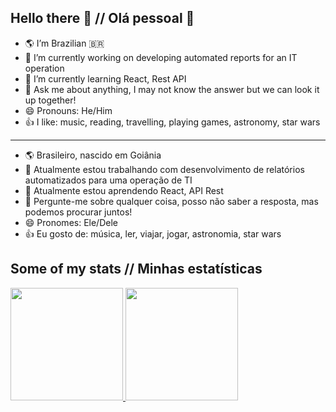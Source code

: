 ## Hello there 👋 // Olá pessoal 👋
 - 🌎 I’m Brazilian 🇧🇷
 - 🔭 I’m currently working on developing automated reports for an IT operation
 - 🌱 I’m currently learning React, Rest API
 - 💬 Ask me about anything, I may not know the answer but we can look it up together!
 - 😄 Pronouns: He/Him
 - 👍 I like: music, reading, travelling, playing games, astronomy, star wars
---
 - 🌎 Brasileiro, nascido em Goiânia
 - 🔭 Atualmente estou trabalhando com desenvolvimento de relatórios automatizados para uma operação de TI
 - 🌱 Atualmente estou aprendendo React, API Rest 
 - 💬 Pergunte-me sobre qualquer coisa, posso não saber a resposta, mas podemos procurar juntos!
 - 😄 Pronomes: Ele/Dele
 - 👍 Eu gosto de: música, ler, viajar, jogar, astronomia, star wars

## Some of my stats // Minhas estatísticas

<div>
  <a href="https://github.com/joaovpg">
  <img height="180em" src="https://github-readme-stats.vercel.app/api?username=joaovpg&show_icons=true&theme=default&include_all_commits=true&count_private=true" />
  <img height="180em" src="https://github-readme-stats.vercel.app/api/top-langs/?username=joaovpg&layout=compact&langs_count=16&theme=default" />
</div>

<!--
**JuaumMitty/JuaumMitty** is a ✨ _special_ ✨ repository because its `README.md` (this file) appears on your GitHub profile.

Here are some ideas to get you started:

- 🌎 I’m Brazilian 🇧🇷
- 🔭 I’m currently working on ITSM software support
- 🌱 I’m currently learning Vue.JS, Vuex, Rest API
- 👯 I’m looking to collaborate on ...
- 🤔 I’m looking for help with ...
- 💬 Ask me about anything, I may not know the answer but we can look it up together!
- 📫 How to reach me: ...
- 😄 Pronouns: He/Him
- 👍 I like: music, reading, travelling, space, playing games, star wars
- ⚡ Fun fact: ...


 - 🌎 Sou Brasileiro, nascido em Goiânia
 - 🔭 Atualmente estou trabalhando na sustentação de um programa ITSM 
 - 🌱 Atualmente estou aprendendo Vue.JS, Vuex, API Rest 
 - 👯 I’m looking to collaborate on ...
 - 🤔 I’m looking for help with ...
 - 💬 Pergunte-me sobra qualquer coisa, posso não saber a resposta, mas podemos procurar juntos!
 - 📫 How to reach me: ...
 - 😄 Pronomes: Ele/Dele
 - 👍 Eu gosto de: música, ler, viajar, astronomia, jogar, star wars
 - ⚡ Fato engraçado: ...
-->
